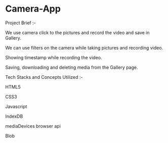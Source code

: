 # Camera-App

Project Brief :-

We use camera click to the pictures and record the video and save in Gallery. 

We can use filters on the camera while taking pictures and recording video. 

Showing timestamp while recording the video. 

Saving, downloading and deleting media from the Gallery page.




Tech Stacks and Concepts Utilized :-

HTML5

CSS3

Javascript

IndexDB

mediaDevices browser api

Blob

